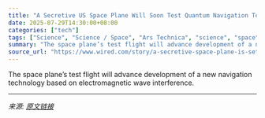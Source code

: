 ```yaml
---
title: "A Secretive US Space Plane Will Soon Test Quantum Navigation Technology"
date: 2025-07-29T14:30:00+08:00
categories: ["tech"]
tags: ["Science", "Science / Space", "Ars Technica", "science", "space", "boeing", "NASA", "GPS Lost"]
summary: "The space plane’s test flight will advance development of a new navigation technology based on electromagnetic wave interference."
source_url: "https://www.wired.com/story/a-secretive-space-plane-is-set-to-launch-and-test-quantum-navigation-technology/"
---
```


The space plane’s test flight will advance development of a new navigation technology based on electromagnetic wave interference.

---

*来源: [原文链接](https://www.wired.com/story/a-secretive-space-plane-is-set-to-launch-and-test-quantum-navigation-technology/)*
